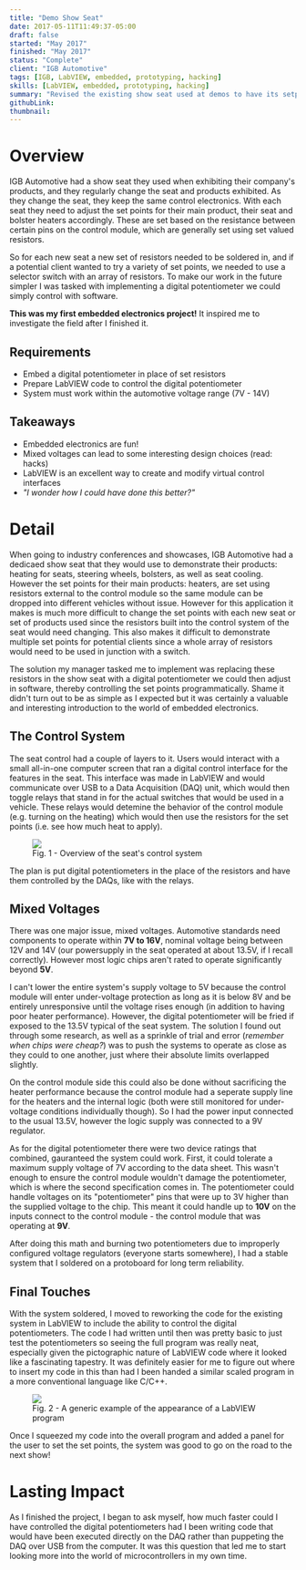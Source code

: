 ```yaml
---
title: "Demo Show Seat"
date: 2017-05-11T11:49:37-05:00
draft: false
started: "May 2017"
finished: "May 2017"
status: "Complete"
client: "IGB Automotive"
tags: [IGB, LabVIEW, embedded, prototyping, hacking]
skills: [LabVIEW, embedded, prototyping, hacking]
summary: "Revised the existing show seat used at demos to have its setpoints easily reconfigured with software. **My first embedded electronics project!**"
githubLink:
thumbnail:
---
```


# Overview

IGB Automotive had a show seat they used when exhibiting their company's products, and they regularly change the seat and 
products exhibited. As they change the seat, they keep the same control electronics. With each seat they need to adjust the 
set points for their main product, their seat and bolster heaters accordingly. These are set based on the resistance between 
certain pins on the control module, which are generally set using set valued resistors.

So for each new seat a new set of resistors needed to be soldered in, and if a potential client wanted to try a variety of 
set points, we needed to use a selector switch with an array of resistors. To make our work in the future simpler I was 
tasked with implementing a digital potentiometer we could simply control with software.

**This was my first embedded electronics project!** It inspired me to investigate the field after I finished it.

## Requirements

- Embed a digital potentiometer in place of set resistors
- Prepare LabVIEW code to control the digital potentiometer
- System must work within the automotive voltage range (7V - 14V)

## Takeaways

- Embedded electronics are fun!
- Mixed voltages can lead to some interesting design choices (read: hacks)
- LabVIEW is an excellent way to create and modify virtual control interfaces
- *"I wonder how I could have done this better?"*

# Detail

When going to industry conferences and showcases, IGB Automotive had a dedicaed show seat that they would use to demonstrate 
their products: heating for seats, steering wheels, bolsters, as well as seat cooling. However the set points for their main 
products: heaters, are set using resistors external to the control module so the same module can be dropped into different 
vehicles without issue. However for this application it makes is much more difficult to change the set points with each new 
seat or set of products used since the resistors built into the control system of the seat would need changing. This also 
makes it difficult to demonstrate multiple set points for potential clients since a whole array of resistors would need to 
be used in junction with a switch.

The solution my manager tasked me to implement was replacing these resistors in the show seat with a digital potentiometer we 
could then adjust in software, thereby controlling the set points programmatically. Shame it didn't turn out to be as simple 
as I expected but it was certainly a valuable and interesting introduction to the world of embedded electronics.

## The Control System

The seat control had a couple of layers to it. Users would interact with a small all-in-one computer screen that ran a digital 
control interface for the features in the seat. This interface was made in LabVIEW and would communicate over USB to a Data 
Acquisition (DAQ) unit, which would then toggle relays that stand in for the actual switches that would be used in a vehicle. 
These relays would detemine the behavior of the control module (e.g. turning on the heating) which would then use the resistors 
for the set points (i.e. see how much heat to apply).

<figure>
<img src="/images/seat-flow.png">
<figcaption>Fig. 1 - Overview of the seat's control system</figcaption>
</figure>

The plan is put digital potentiometers in the place of the resistors and have them controlled by the DAQs, like with the relays.

## Mixed Voltages

There was one major issue, mixed voltages. Automotive standards need components to operate within **7V to 16V**, nominal voltage 
being between 12V and 14V (our powersupply in the seat operated at about 13.5V, if I recall correctly). However most logic chips 
aren't rated to operate significantly beyond **5V**. 

I can't lower the entire system's supply voltage to 5V because the control module will enter under-voltage protection as long as 
it is below 8V and be entirely unresponsive until the voltage rises enough (in addition to having poor heater performance). 
However, the digital potentiometer will be fried if exposed to the 13.5V typical of the seat system. The solution I found out 
through some research, as well as a sprinkle of trial and error (*remember when chips were cheap?*) was to push the systems to 
operate as close as they could to one another, just where their absolute limits overlapped slightly.

On the control module side this could also be done without sacrificing the heater performance because the control module had a 
seperate supply line for the heaters and the internal logic (both were still monitored for under-voltage conditions individually 
though). So I had the power input connected to the usual 13.5V, however the logic supply was connected to a 9V regulator.

As for the digital potentiometer there were two device ratings that combined, gauranteed the system could work. First, it could 
tolerate a maximum supply voltage of 7V according to the data sheet. This wasn't enough to ensure the control module wouldn't 
damage the potentiometer, which is where the second specification comes in. The potentiometer could handle voltages on its 
"potentiometer" pins that were up to 3V higher than the supplied voltage to the chip. This meant it could handle up to **10V** on 
the inputs connect to the control module - the control module that was operating at **9V**.

After doing this math and burning two potentiometers due to improperly configured voltage regulators (everyone starts somewhere), 
I had a stable system that I soldered on a protoboard for long term reliability.

## Final Touches

With the system soldered, I moved to reworking the code for the existing system in LabVIEW to include the ability to control the 
digital potentiometers. The code I had written until then was pretty basic to just test the potentiometers so seeing the full 
program was really neat, especially given the pictographic nature of LabVIEW code where it looked like a fascinating tapestry. 
It was definitely easier for me to figure out where to insert my code in this than had I been handed a similar scaled program in 
a more conventional language like C/C++.

<figure>
<img src="/images/seat-labview-example.png">
<figcaption>Fig. 2 - A generic example of the appearance of a LabVIEW program</figcaption>
</figure>

Once I squeezed my code into the overall program and added a panel for the user to set the set points, the system was good to go 
on the road to the next show!

# Lasting Impact

As I finished the project, I began to ask myself, how much faster could I have controlled the digital potentiometers had I been 
writing code that would have been executed directly on the DAQ rather than puppeting the DAQ over USB from the computer. It was 
this question that led me to start looking more into the world of microcontrollers in my own time.
